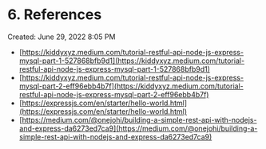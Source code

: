 # 6. References

Created: June 29, 2022 8:05 PM

- [https://kiddyxyz.medium.com/tutorial-restful-api-node-js-express-mysql-part-1-527868bfb9d1](https://kiddyxyz.medium.com/tutorial-restful-api-node-js-express-mysql-part-1-527868bfb9d1)
- [https://kiddyxyz.medium.com/tutorial-restful-api-node-js-express-mysql-part-2-eff96ebb4b7f](https://kiddyxyz.medium.com/tutorial-restful-api-node-js-express-mysql-part-2-eff96ebb4b7f)
- [https://expressjs.com/en/starter/hello-world.html](https://expressjs.com/en/starter/hello-world.html)
- [https://medium.com/@onejohi/building-a-simple-rest-api-with-nodejs-and-express-da6273ed7ca9](https://medium.com/@onejohi/building-a-simple-rest-api-with-nodejs-and-express-da6273ed7ca9)